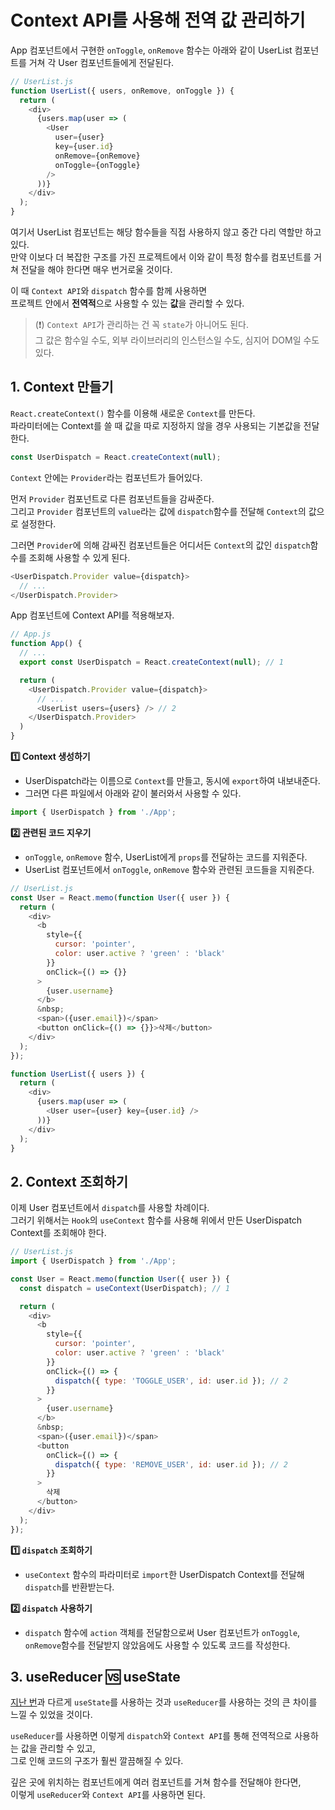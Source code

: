 # Context API를 사용해 전역 값 관리하기

App 컴포넌트에서 구현한 `onToggle`, `onRemove` 함수는 아래와 같이 UserList 컴포넌트를 거쳐 각 User 컴포넌트들에게 전달된다.  

```js
// UserList.js
function UserList({ users, onRemove, onToggle }) {
  return (
    <div>
      {users.map(user => (
        <User
          user={user}
          key={user.id}
          onRemove={onRemove}
          onToggle={onToggle}
        />
      ))}
    </div>
  );
}
```

여기서 UserList 컴포넌트는 해당 함수들을 직접 사용하지 않고 중간 다리 역할만 하고 있다.        
만약 이보다 더 복잡한 구조를 가진 프로젝트에서 이와 같이 특정 함수를 컴포넌트를 거쳐 전달을 해야 한다면 매우 번거로울 것이다. 

이 때 `Context API`와 `dispatch` 함수를 함께 사용하면    
프로젝트 안에서 **전역적**으로 사용할 수 있는 **값**을 관리할 수 있다. 

> (❗) `Context API`가 관리하는 건 꼭 `state`가 아니어도 된다.    
> 그 값은 함수일 수도, 외부 라이브러리의 인스턴스일 수도, 심지어 DOM일 수도 있다. 



## 1. Context 만들기

`React.createContext()` 함수를 이용해 새로운 `Context`를 만든다.     
파라미터에는 Context를 쓸 때 값을 따로 지정하지 않을 경우 사용되는 기본값을 전달한다. 

```js
const UserDispatch = React.createContext(null);
```

`Context` 안에는 `Provider`라는 컴포넌트가 들어있다. 

먼저 `Provider` 컴포넌트로 다른 컴포넌트들을 감싸준다.  
그리고 `Provider` 컴포넌트의 `value`라는 값에 `dispatch`함수를 전달해 `Context`의 값으로 설정한다. 

그러면 `Provider`에 의해 감싸진 컴포넌트들은 어디서든 `Context`의 값인 `dispatch`함수를 조회해 사용할 수 있게 된다. 

```js
<UserDispatch.Provider value={dispatch}>
  // ...
</UserDispatch.Provider>
```


App 컴포넌트에 Context API를 적용해보자. 

```js
// App.js
function App() {
  // ...
  export const UserDispatch = React.createContext(null); // 1

  return (
    <UserDispatch.Provider value={dispatch}>
      // ... 
      <UserList users={users} /> // 2
    </UserDispatch.Provider>
  )
}
```

**1️⃣ Context 생성하기**
- UserDispatch라는 이름으로 `Context`를 만들고, 동시에 `export`하여 내보내준다.    
- 그러면 다른 파일에서 아래와 같이 불러와서 사용할 수 있다.

```js
import { UserDispatch } from './App';
```

**2️⃣ 관련된 코드 지우기**
- `onToggle`, `onRemove` 함수, UserList에게 `props`를 전달하는 코드를 지워준다. 
- UserList 컴포넌트에서 `onToggle`, `onRemove` 함수와 관련된 코드들을 지워준다. 

```js
// UserList.js
const User = React.memo(function User({ user }) {
  return (
    <div>
      <b
        style={{
          cursor: 'pointer',
          color: user.active ? 'green' : 'black'
        }}
        onClick={() => {}}
      >
        {user.username}
      </b>
      &nbsp;
      <span>({user.email})</span>
      <button onClick={() => {}}>삭제</button>
    </div>
  );
});

function UserList({ users }) {
  return (
    <div>
      {users.map(user => (
        <User user={user} key={user.id} />
      ))}
    </div>
  );
}
```



## 2. Context 조회하기

이제 User 컴포넌트에서 `dispatch`를 사용할 차례이다.    
그러기 위해서는 `Hook`의 `useContext` 함수를 사용해 위에서 만든 UserDispatch Context를 조회해야 한다. 


```js
// UserList.js
import { UserDispatch } from './App'; 

const User = React.memo(function User({ user }) {
  const dispatch = useContext(UserDispatch); // 1

  return (
    <div>
      <b
        style={{
          cursor: 'pointer',
          color: user.active ? 'green' : 'black'
        }}
        onClick={() => {
          dispatch({ type: 'TOGGLE_USER', id: user.id }); // 2
        }}
      >
        {user.username}
      </b>
      &nbsp;
      <span>({user.email})</span>
      <button
        onClick={() => {
          dispatch({ type: 'REMOVE_USER', id: user.id }); // 2 
        }}
      >
        삭제
      </button>
    </div>
  );
});
```

**1️⃣ `dispatch` 조회하기**
- `useContext` 함수의 파라미터로 `import`한 UserDispatch Context를 전달해 `dispatch`를 반환받는다.


**2️⃣ `dispatch` 사용하기**
- `dispatch` 함수에 `action` 객체를 전달함으로써 User 컴포넌트가 `onToggle`, `onRemove`함수를 전달받지 않았음에도 사용할 수 있도록 코드를 작성한다. 




## 3. useReducer 🆚 useState

[지난 번](./useReducer.md)과 다르게 `useState`를 사용하는 것과 `useReducer`를 사용하는 것의 큰 차이를 느낄 수 있었을 것이다. 

`useReducer`를 사용하면 이렇게 `dispatch`와 `Context API`를 통해 전역적으로 사용하는 값을 관리할 수 있고,    
그로 인해 코드의 구조가 훨씬 깔끔해질 수 있다. 

깊은 곳에 위치하는 컴포넌트에게 여러 컴포넌트를 거쳐 함수를 전달해야 한다면,     
이렇게 `useReducer`와 `Context API`를 사용하면 된다. 